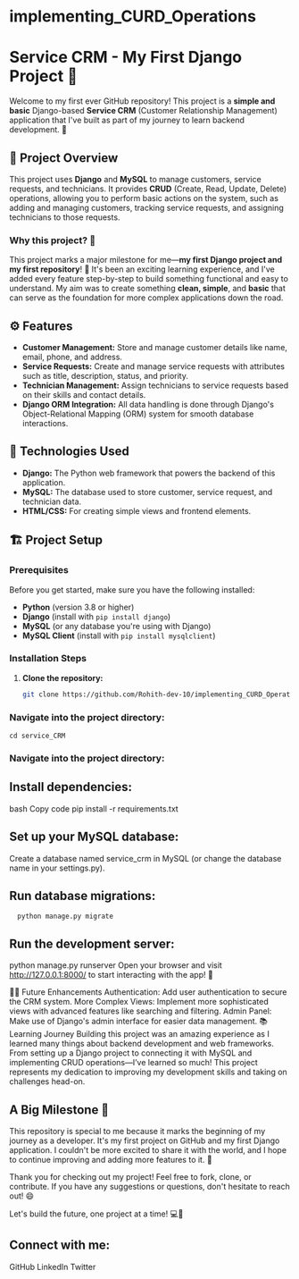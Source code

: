# implementing_CURD_Operations

# Service CRM - My First Django Project 🚀

Welcome to my first ever GitHub repository! This project is a **simple and basic** Django-based **Service CRM** (Customer Relationship Management) application that I've built as part of my journey to learn backend development. 🌱

## 🚀 Project Overview

This project uses **Django** and **MySQL** to manage customers, service requests, and technicians. It provides **CRUD** (Create, Read, Update, Delete) operations, allowing you to perform basic actions on the system, such as adding and managing customers, tracking service requests, and assigning technicians to those requests.

### Why this project? 🤔
This project marks a major milestone for me—**my first Django project and my first repository**! 🎉 It's been an exciting learning experience, and I've added every feature step-by-step to build something functional and easy to understand. My aim was to create something **clean, simple**, and **basic** that can serve as the foundation for more complex applications down the road.

## ⚙️ Features

- **Customer Management:** Store and manage customer details like name, email, phone, and address.
- **Service Requests:** Create and manage service requests with attributes such as title, description, status, and priority.
- **Technician Management:** Assign technicians to service requests based on their skills and contact details.
- **Django ORM Integration:** All data handling is done through Django's Object-Relational Mapping (ORM) system for smooth database interactions.

## 🌟 Technologies Used

- **Django:** The Python web framework that powers the backend of this application.
- **MySQL:** The database used to store customer, service request, and technician data.
- **HTML/CSS:** For creating simple views and frontend elements.

## 🏗️ Project Setup

### Prerequisites
Before you get started, make sure you have the following installed:
- **Python** (version 3.8 or higher)
- **Django** (install with `pip install django`)
- **MySQL** (or any database you're using with Django)
- **MySQL Client** (install with `pip install mysqlclient`)

### Installation Steps
1. **Clone the repository:**
   ```bash
   git clone https://github.com/Rohith-dev-10/implementing_CURD_Operations.git

 ### Navigate into the project directory:
    cd service_CRM

### Navigate into the project directory:

## Install dependencies:

bash
Copy code
pip install -r requirements.txt
## Set up your MySQL database:
   Create a database named service_crm in MySQL (or change the database name in your settings.py).
## Run database migrations:
      python manage.py migrate
      
## Run the development server:
   python manage.py runserver
      Open your browser and visit http://127.0.0.1:8000/ to start interacting with the app! 🎉

🧑‍💻 Future Enhancements
Authentication: Add user authentication to secure the CRM system.
More Complex Views: Implement more sophisticated views with advanced features like searching and filtering.
Admin Panel: Make use of Django's admin interface for easier data management.
📚 Learning Journey
Building this project was an amazing experience as I learned many things about backend development and web frameworks. From setting up a Django project to connecting it with MySQL and implementing CRUD operations—I’ve learned so much! This project represents my dedication to improving my development skills and taking on challenges head-on.

## A Big Milestone 🎯
This repository is special to me because it marks the beginning of my journey as a developer. It's my first project on GitHub and my first Django application. I couldn't be more excited to share it with the world, and I hope to continue improving and adding more features to it. 🌟

Thank you for checking out my project! Feel free to fork, clone, or contribute. If you have any suggestions or questions, don't hesitate to reach out! 😄

Let's build the future, one project at a time! 💻🚀

## Connect with me:
   GitHub
   LinkedIn
   Twitter

 

